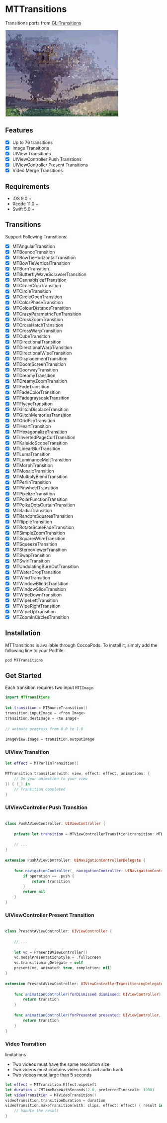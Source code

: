 # MTTransitions

Transitions ports from [GL-Transitions](https://gl-transitions.com/)

![](Assets/1.gif)


## Features

- [x] Up to 76 transitions
- [x] Image Transitions
- [x] UIView Transitions
- [x] UIViewController Push Transtions
- [x] UIViewController Present Transitions
- [x] Video Merge Transitions

## Requirements

* iOS 9.0 +
* Xcode 11.0 +
* Swift 5.0 +

## Transitions

Support Following Transitions:

- [x] MTAngularTransition
- [x] MTBounceTransition
- [x] MTBowTieHorizontalTransition
- [x] MTBowTieVerticalTransition
- [x] MTBurnTransition
- [x] MTButterflyWaveScrawlerTransition
- [x] MTCannabisleafTransition
- [x] MTCircleCropTransition
- [x] MTCircleTransition
- [x] MTCircleOpenTransition
- [x] MTColorPhaseTransition
- [x] MTColourDistanceTransition
- [x] MTCrazyParametricFunTransition
- [x] MTCrossZoomTransition
- [x] MTCrossHatchTransition
- [x] MTCrossWarpTransition
- [x] MTCubeTransition
- [x] MTDirectionalTransition
- [x] MTDirectionalWarpTransition
- [x] MTDirectionalWipeTransition
- [x] MTDisplacementTransition
- [x] MTDoomScreenTransition
- [x] MTDoorwayTransition
- [x] MTDreamyTransition
- [x] MTDreamyZoomTransition
- [x] MTFadeTransition
- [x] MTFadeColorTransition
- [x] MTFadegrayscaleTransition
- [x] MTFlyeyeTransition
- [x] MTGlitchDisplaceTransition
- [x] MTGlitchMemoriesTransition
- [x] MTGridFlipTransition
- [x] MTHeartTransition
- [x] MTHexagonalizeTransition
- [x] MTInvertedPageCurlTransition
- [x] MTKaleidoScopeTransition
- [x] MTLinearBlurTransition
- [x] MTLumaTransition
- [x] MTLuminanceMeltTransition
- [x] MTMorphTransition
- [x] MTMosaicTransition
- [x] MTMultiplyBlendTransition
- [x] MTPerlinTransition
- [x] MTPinwheelTransition
- [x] MTPixelizeTransition
- [x] MTPolarFunctionTransition
- [x] MTPolkaDotsCurtainTransition
- [x] MTRadialTransition
- [x] MTRandomSquaresTransition
- [x] MTRippleTransition
- [x] MTRotateScaleFadeTransition
- [x] MTSimpleZoomTransition
- [x] MTSquaresWireTransition
- [x] MTSqueezeTransition
- [x] MTStereoViewerTransition
- [x] MTSwapTransition
- [x] MTSwirlTransition
- [x] MTUndulatingBurnOutTransition
- [x] MTWaterDropTransition
- [x] MTWindTransition
- [x] MTWindowBlindsTransition
- [x] MTWindowSliceTransition
- [x] MTWipeDownTransition
- [x] MTWipeLeftTransition
- [x] MTWipeRightTransition
- [x] MTWipeUpTransition
- [x] MTZoomInCirclesTransition

## Installation

MTTransitions is available through CocoaPods. To install it, simply add the following line to your Podfile:

```sh
pod MTTransitions
```

## Get Started

Each transition requires two input `MTIImage`.

```swift
import MTTransitions

let transition = MTBounceTransition()
transition.inputImage = <from Image>
transition.destImage = <to Image>

// animate progress from 0.0 to 1.0

imageView.image = transition.outputImage

```

### UIView Transition

```swift
let effect = MTPerlinTransition()

MTTransition.transition(with: view, effect: effect, animations: {
    // Do your animation to your view
}) { (_) in
    // Transition completed
}
```

### UIViewController Push Transition

```swift

class PushAViewController: UIViewController {

    private let transition = MTViewControllerTransition(transition: MTBurnTransition())
    
    // ...
}

extension PushAViewController: UINavigationControllerDelegate {
    
    func navigationController(_ navigationController: UINavigationController, animationControllerFor operation: UINavigationController.Operation, from fromVC: UIViewController, to toVC: UIViewController) -> UIViewControllerAnimatedTransitioning? {
        if operation == .push {
            return transition
        }
        return nil
    }
}
```

### UIViewController Present Transition

```swift

class PresentAViewController: UIViewController {

    // ...
    
    let vc = PresentBViewController()
    vc.modalPresentationStyle = .fullScreen
    vc.transitioningDelegate = self
    present(vc, animated: true, completion: nil)
}

extension PresentAViewController: UIViewControllerTransitioningDelegate {
    
    func animationController(forDismissed dismissed: UIViewController) -> UIViewControllerAnimatedTransitioning? {
        return transtion
    }
    
    func animationController(forPresented presented: UIViewController, presenting: UIViewController, source: UIViewController) -> UIViewControllerAnimatedTransitioning? {
        return transtion
    }
}
```

### Video Transition

limitations

* Two videos must have the same resolution size
* Two videos must contains video track and audio track
* Two videos must large than 5 seconds


```swift
let effect = MTTransition.Effect.wipeLeft
let duration = CMTimeMakeWithSeconds(2.0, preferredTimescale: 1000)
let videoTransition = MTVideoTransition() 
videoTransition.transitionDuration = duration
videoTransition.makeTransition(with: clips, effect: effect) { result in
    // handle the result
}
```
